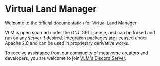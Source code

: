 # Virtual Land Manager

Welcome to the official documentation for Virtual Land Manager.

VLM is open sourced under the GNU GPL license, and can be forked and run on any server if desired. Integration packages are licensed under Apache 2.0 and can be used in proprietary derivative works.

To receive assistance from our community of metaverse creators and developers, you are welcome to join [VLM's Discord Server]().